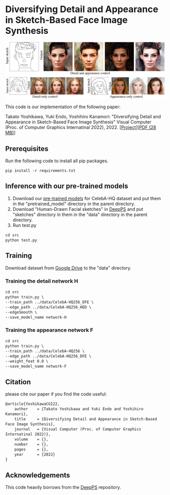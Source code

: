 # Diversifying Detail and Appearance in Sketch-Based Face Image Synthesis

![teaser](docs/teaser.png)

This code is our implementation of the following paper:

Takato Yoshikawa, Yuki Endo, Yoshihiro Kanamori: "Diversifying Detail and Appearance in Sketch-Based Face Image Synthesis" Visual Computer (Proc. of Computer Graphics Internatinal 2022), 2022. [[Project](http://www.cgg.cs.tsukuba.ac.jp/~yoshikawa/pub/sketch_to_diverse_image/)][[PDF (28 MB)](http://www.cgg.cs.tsukuba.ac.jp/~yoshikawa/pub/sketch_to_diverse_image/pdf/Yoshikawa_CGI2022.pdf)]

## Prerequisites
Run the following code to install all pip packages.

```
pip install -r requirements.txt
```

## Inference with our pre-trained models
1. Download our [pre-trained models](https://drive.google.com/file/d/1OMMnm5Ez5rq1YYbbLWTelpL4EKwhzjy0/view?usp=sharing) for CelebA-HQ dataset and put them in the "pretrained_model" directory in the parent directory.
2. Download "Human-Drawn Facial sketches" in [DeepPS](https://github.com/VITA-Group/DeepPS) and put "sketches" directory in them in the "data" directory in the parent directory.
3. Run test.py
```
cd src
python test.py
```

## Training
Download dataset from [Google Drive](https://drive.google.com/drive/folders/1NSuh0L5RTFQq0lwZq0NRAiloX_ar-kWa?usp=sharing) to the "data" directory.

### Training the detail network H
```
cd src
python train.py \
--train_path ../data/CelebA-HQ256_DFE \
--edge_path ../data/CelebA-HQ256_HED \
--edgeSmooth \
--save_model_name network-H
```
### Training the appearance network F
```
cd src
python train.py \
--train_path ../data/CelebA-HQ256 \
--edge_path ../data/CelebA-HQ256_DFE \
--weight_feat 0.0 \
--save_model_name network-F
```

## Citation
please cite our paper if you find the code useful:
```
@article{YoshikawaCGI22,
    author    = {Takato Yoshikawa and Yuki Endo and Yoshihiro Kanamori},
    title     = {Diversifying Detail and Appearance in Sketch-Based Face Image Synthesis},
    journal   = {Visual Computer (Proc. of Computer Graphics Internatinal 2022)},
    volume    = {},
    number    = {},
    pages     = {},
    year      = {2022}
}
```

## Acknowledgements
This code heavily borrows from the [DeepPS](https://github.com/VITA-Group/DeepPS) repository.